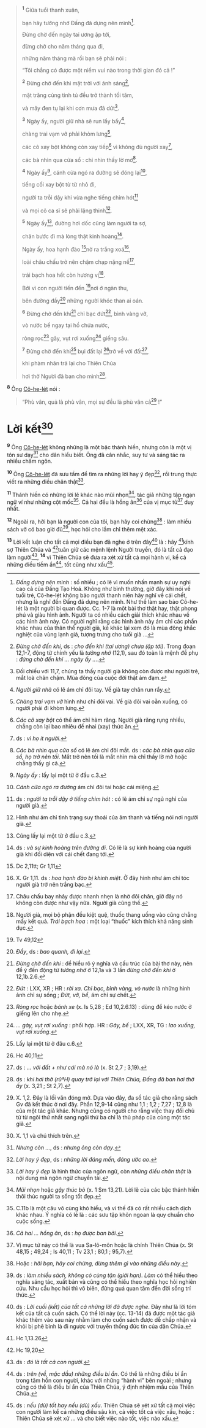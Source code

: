 > <sup><b>1</b></sup> Giữa tuổi thanh xuân,
>
> bạn hãy tưởng nhớ Đấng đã dựng nên mình[^1-162bbdab-aa8f-4b8b-8009-47f56955e997].
>
> Đừng chờ đến ngày tai ương ập tới,
>
> đừng chờ cho năm tháng qua đi,
>
> những năm tháng mà rồi bạn sẽ phải nói :
>
> “Tôi chẳng có được một niềm vui nào trong thời gian đó cả !”
>
> <sup><b>2</b></sup> Đừng chờ đến khi mặt trời với ánh sáng[^2-162bbdab-aa8f-4b8b-8009-47f56955e997],
>
> mặt trăng cùng tinh tú đều trở thành tối tăm,
>
> và mây đen tụ lại khi cơn mưa đã dứt[^3-162bbdab-aa8f-4b8b-8009-47f56955e997].
>
> <sup><b>3</b></sup> Ngày ấy, người giữ nhà sẽ run lẩy bẩy[^4-162bbdab-aa8f-4b8b-8009-47f56955e997],
>
> chàng trai vạm vỡ phải khòm lưng[^5-162bbdab-aa8f-4b8b-8009-47f56955e997],
>
> các cô xay bột không còn xay tiếp[^6-162bbdab-aa8f-4b8b-8009-47f56955e997] vì không đủ người xay[^7-162bbdab-aa8f-4b8b-8009-47f56955e997],
>
> các bà nhìn qua cửa sổ : chỉ nhìn thấy lờ mờ[^8-162bbdab-aa8f-4b8b-8009-47f56955e997].
>
> <sup><b>4</b></sup> Ngày ấy[^9-162bbdab-aa8f-4b8b-8009-47f56955e997], cánh cửa ngó ra đường sẽ đóng lại[^10-162bbdab-aa8f-4b8b-8009-47f56955e997],
>
> tiếng cối xay bột từ từ nhỏ đi,
>
> người ta trỗi dậy khi vừa nghe tiếng chim hót[^11-162bbdab-aa8f-4b8b-8009-47f56955e997]
>
> và mọi cô ca sĩ sẽ phải lặng thinh[^12-162bbdab-aa8f-4b8b-8009-47f56955e997].
>
> <sup><b>5</b></sup> Ngày ấy[^13-162bbdab-aa8f-4b8b-8009-47f56955e997], đường hơi dốc cũng làm người ta sợ,
>
> chân bước đi mà lòng thật kinh hoàng[^14-162bbdab-aa8f-4b8b-8009-47f56955e997].
>
> Ngày ấy, hoa hạnh đào [^1@-162bbdab-aa8f-4b8b-8009-47f56955e997]nở ra trắng xoá[^15-162bbdab-aa8f-4b8b-8009-47f56955e997],
>
> loài châu chấu trở nên chậm chạp nặng nề[^16-162bbdab-aa8f-4b8b-8009-47f56955e997],
>
> trái bạch hoa hết còn hương vị[^17-162bbdab-aa8f-4b8b-8009-47f56955e997].
>
> Bởi vì con người tiến đến [^2@-162bbdab-aa8f-4b8b-8009-47f56955e997]nơi ở ngàn thu,
>
> bên đường đầy[^18-162bbdab-aa8f-4b8b-8009-47f56955e997] những người khóc than ai oán.
>
> <sup><b>6</b></sup> Đừng chờ đến khi[^19-162bbdab-aa8f-4b8b-8009-47f56955e997] chỉ bạc đứt[^20-162bbdab-aa8f-4b8b-8009-47f56955e997], bình vàng vỡ,
>
> vò nước bể ngay tại hồ chứa nước,
>
> ròng rọc[^21-162bbdab-aa8f-4b8b-8009-47f56955e997] gãy, vụt rơi xuống[^22-162bbdab-aa8f-4b8b-8009-47f56955e997] giếng sâu.
>
> <sup><b>7</b></sup> Đừng chờ đến khi[^23-162bbdab-aa8f-4b8b-8009-47f56955e997] bụi đất lại [^3@-162bbdab-aa8f-4b8b-8009-47f56955e997]trở về với đất[^24-162bbdab-aa8f-4b8b-8009-47f56955e997],
>
> khi phàm nhân trả lại cho Thiên Chúa
>
> hơi thở Người đã ban cho mình[^25-162bbdab-aa8f-4b8b-8009-47f56955e997].

<sup><b>8</b></sup> Ông [Cô-he-lét]() nói :

> “Phù vân, quả là phù vân, mọi sự đều là phù vân cả[^26-162bbdab-aa8f-4b8b-8009-47f56955e997] !”

# Lời kết[^27-162bbdab-aa8f-4b8b-8009-47f56955e997]
<sup><b>9</b></sup> Ông [Cô-he-lét]() không những là một bậc thánh hiền, nhưng còn là một vị tôn sư dạy[^28-162bbdab-aa8f-4b8b-8009-47f56955e997] cho dân hiểu biết. Ông đã cân nhắc, suy tư và sáng tác ra nhiều châm ngôn.

<sup><b>10</b></sup> Ông [Cô-he-lét]() đã sưu tầm để tìm ra những lời hay ý đẹp[^29-162bbdab-aa8f-4b8b-8009-47f56955e997], rồi trung thực viết ra những điều chân thật[^30-162bbdab-aa8f-4b8b-8009-47f56955e997].

<sup><b>11</b></sup> Thánh hiền có những lời lẽ khác nào mũi nhọn[^31-162bbdab-aa8f-4b8b-8009-47f56955e997], tác giả những tập ngạn ngữ ví như những cột mốc[^32-162bbdab-aa8f-4b8b-8009-47f56955e997]. Cả hai đều là hồng ân[^33-162bbdab-aa8f-4b8b-8009-47f56955e997] của vị mục tử[^34-162bbdab-aa8f-4b8b-8009-47f56955e997] duy nhất.

<sup><b>12</b></sup> Ngoài ra, hỡi bạn là người con của tôi, bạn hãy coi chừng[^35-162bbdab-aa8f-4b8b-8009-47f56955e997] : làm nhiều sách vở có bao giờ đủ[^36-162bbdab-aa8f-4b8b-8009-47f56955e997], học hỏi cho lắm chỉ thêm mệt xác.

<sup><b>13</b></sup> Lời kết luận cho tất cả mọi điều bạn đã nghe ở trên đây[^37-162bbdab-aa8f-4b8b-8009-47f56955e997] là : hãy [^4@-162bbdab-aa8f-4b8b-8009-47f56955e997]kính sợ Thiên Chúa và [^5@-162bbdab-aa8f-4b8b-8009-47f56955e997]tuân giữ các mệnh lệnh Người truyền, đó là tất cả đạo làm người[^38-162bbdab-aa8f-4b8b-8009-47f56955e997], <sup><b>14</b></sup> vì Thiên Chúa sẽ đưa ra xét xử tất cả mọi hành vi, kể cả những điều tiềm ẩn[^39-162bbdab-aa8f-4b8b-8009-47f56955e997], tốt cũng như xấu[^40-162bbdab-aa8f-4b8b-8009-47f56955e997].

[^1-162bbdab-aa8f-4b8b-8009-47f56955e997]: *Đấng dựng nên mình* : số nhiều ; có lẽ vì muốn nhấn mạnh sự uy nghi cao cả của Đấng Tạo Hoá. Không như bình thường, giờ đây khi nói về tuổi trẻ, Cô-he-lét không bảo người thanh niên hãy nghĩ về cái chết, nhưng là nghĩ đến Đấng đã dựng nên mình. Như thế làm sao bảo Cô-he-lét là một người bi quan được. Cc. 1-7 là một bài thơ thật hay, thật phong phú và giàu hình ảnh. Người ta có nhiều cách giải thích khác nhau về các hình ảnh này. Có người nghĩ rằng các hình ảnh này ám chỉ các phần khác nhau của thân thể người già, kẻ khác lại xem đó là mùa đông khắc nghiệt của vùng lạnh giá, tượng trưng cho tuổi già ...
[^2-162bbdab-aa8f-4b8b-8009-47f56955e997]: *Đừng chờ đến khi*, ds : *cho đến khi (tai ương) chưa (ập tới)*. Trong đoạn 12,1-7, động từ chính yếu là *tưởng nhớ* (12,1), sau đó toàn là mệnh đề phụ : *đừng chờ đến khi ... ngày ấy ...*.
[^3-162bbdab-aa8f-4b8b-8009-47f56955e997]: Đối chiếu với 11,7, chúng ta thấy người già không còn được như người trẻ, mắt loà chân chậm. Mùa đông của cuộc đời thật ảm đạm.
[^4-162bbdab-aa8f-4b8b-8009-47f56955e997]: *Người giữ nhà* có lẽ ám chỉ đôi tay. Về già tay chân run rẩy.
[^5-162bbdab-aa8f-4b8b-8009-47f56955e997]: *Chàng trai vạm vỡ* hình như chỉ đôi vai. Về già đôi vai oằn xuống, có người phải đi khòm lưng.
[^6-162bbdab-aa8f-4b8b-8009-47f56955e997]: *Các cô xay bột* có thể ám chỉ hàm răng. Người già răng rụng nhiều, chẳng còn lại bao nhiêu để nhai (xay) thức ăn.
[^7-162bbdab-aa8f-4b8b-8009-47f56955e997]: ds : *vì họ ít người*.
[^8-162bbdab-aa8f-4b8b-8009-47f56955e997]: *Các bà nhìn qua cửa sổ* có lẽ ám chỉ đôi mắt. ds : *các bà nhìn qua cửa sổ, họ trở nên tối*. Mắt trở nên tối là mắt nhìn mà chỉ thấy lờ mờ hoặc chẳng thấy gì cả.
[^9-162bbdab-aa8f-4b8b-8009-47f56955e997]: *Ngày ấy* : lấy lại một từ ở đầu c.3.
[^10-162bbdab-aa8f-4b8b-8009-47f56955e997]: *Cánh cửa ngó ra đường* ám chỉ đôi tai hoặc cái miệng.
[^11-162bbdab-aa8f-4b8b-8009-47f56955e997]: ds : *người ta trỗi dậy ở tiếng chim hót* : có lẽ ám chỉ sự ngủ nghỉ của người già.
[^12-162bbdab-aa8f-4b8b-8009-47f56955e997]: Hình như ám chỉ tình trạng suy thoái của âm thanh và tiếng nói nơi người già.
[^13-162bbdab-aa8f-4b8b-8009-47f56955e997]: Cũng lấy lại một từ ở đầu c.3.
[^14-162bbdab-aa8f-4b8b-8009-47f56955e997]: ds : *và sự kinh hoàng trên đường đi*. Có lẽ là sự kinh hoàng của người già khi đối diện với cái chết đang tới.
[^15-162bbdab-aa8f-4b8b-8009-47f56955e997]: X. Gr 1,11. ds : *hoa hạnh đào bị khinh miệt*. Ở đây hình như ám chỉ tóc người già trở nên trắng bạc.
[^16-162bbdab-aa8f-4b8b-8009-47f56955e997]: Châu chấu bay nhảy được nhanh nhẹn là nhờ đôi chân, giờ đây nó không còn được như vậy nữa. Người già cũng thế.
[^17-162bbdab-aa8f-4b8b-8009-47f56955e997]: Người già, mọi bộ phận đều kiệt quệ, thuốc thang uống vào cũng chẳng mấy kết quả. *Trái bạch hoa* : một loại “thuốc” kích thích khả năng sinh dục.
[^18-162bbdab-aa8f-4b8b-8009-47f56955e997]: *Đầy*, ds : *bao quanh, đi lại*.
[^19-162bbdab-aa8f-4b8b-8009-47f56955e997]: *Đừng chờ đến khi* : để hiểu rõ ý nghĩa và cấu trúc của bài thơ này, nên để ý đến động từ *tưởng nhớ* ở 12,1a và 3 lần *đừng chờ đến khi* ở 12,1b.2.6.
[^20-162bbdab-aa8f-4b8b-8009-47f56955e997]: *Đứt* : LXX, XR ; HR : *rời xa*. *Chỉ bạc*, *bình vàng, vò nước* là những hình ảnh chỉ sự sống ; *Đứt, vỡ, bể*, ám chỉ sự chết.
[^21-162bbdab-aa8f-4b8b-8009-47f56955e997]: *Ròng rọc* hoặc *bánh xe* (x. Is 5,28 ; Ed 10,2.6.13) : dùng để kéo nước ở giếng lên cho nhẹ.
[^22-162bbdab-aa8f-4b8b-8009-47f56955e997]: *... gảy, vụt rơi xuống* : phối hợp. HR : *Gảy, bể* ; LXX, XR, TG : *lao xuống, vụt rơi xuống*.
[^23-162bbdab-aa8f-4b8b-8009-47f56955e997]: Lấy lại một từ ở đâu c.6.
[^24-162bbdab-aa8f-4b8b-8009-47f56955e997]: ds : *... với đất + như cái mà nó là* (x. St 2,7 ; 3,19).
[^25-162bbdab-aa8f-4b8b-8009-47f56955e997]: ds : *khi hơi thở (rûªH) quay trở lại với Thiên Chúa, Đấng đã ban hơi thở ấy* (x. 3,21 ; St 2,7).
[^26-162bbdab-aa8f-4b8b-8009-47f56955e997]: X. 1,2. Đây là lối văn đóng mở. Dựa vào đây, đa số tác giả cho rằng sách Gv đã kết thúc ở nơi đây. Phần 12,9-14 cũng như 1,1 ; 1,2 ; 7,27 ; 12,8 là của một tác giả khác. Nhưng cũng có người cho rằng việc thay đổi chủ từ từ ngôi thứ nhất sang ngôi thứ ba chỉ là thủ pháp của cùng một tác giả.
[^27-162bbdab-aa8f-4b8b-8009-47f56955e997]: X. 1,1 và chú thích trên.
[^28-162bbdab-aa8f-4b8b-8009-47f56955e997]: *Nhưng còn ...*, ds : *nhưng ông còn dạy*.
[^29-162bbdab-aa8f-4b8b-8009-47f56955e997]: *Lời hay ý đẹp*, ds : *những lời đáng mến, đáng ước ao*.
[^30-162bbdab-aa8f-4b8b-8009-47f56955e997]: *Lời hay ý đẹp* là hình thức của ngôn ngữ, còn *những điều chân thật* là nội dung mà ngôn ngữ chuyển tải.
[^31-162bbdab-aa8f-4b8b-8009-47f56955e997]: *Mũi nhọn* hoặc *gậy thúc bò* (x. 1 Sm 13,21). Lời lẽ của các bậc thánh hiền thôi thúc người ta sống tốt đẹp.
[^32-162bbdab-aa8f-4b8b-8009-47f56955e997]: C.11b là một câu vô cùng khó hiểu, và vì thế đã có rất nhiều cách dịch khác nhau. Ý nghĩa có lẽ là : các sưu tập khôn ngoan là quy chuẩn cho cuộc sống.
[^33-162bbdab-aa8f-4b8b-8009-47f56955e997]: *Cả hai ... hồng ân*, ds : *họ được ban bởi*.
[^34-162bbdab-aa8f-4b8b-8009-47f56955e997]: Vị mục tử này có thể là vua Sa-lô-môn hoặc là chính Thiên Chúa (x. St 48,15 ; 49,24 ; Is 40,11 ; Tv 23,1 ; 80,1 ; 95,7).
[^35-162bbdab-aa8f-4b8b-8009-47f56955e997]: Hoặc : *hỡi bạn, hãy coi chừng, đừng thêm gì vào những điều này*.
[^36-162bbdab-aa8f-4b8b-8009-47f56955e997]: ds : *làm nhiều sách, không có cùng tận (giới hạn)*. *Làm* có thể hiểu theo nghĩa sáng tác, xuất bản và cũng có thể hiểu theo nghĩa học hỏi nghiên cứu. Nhu cầu học hỏi thì vô biên, đừng quá quan tâm đến đời sống trí thức.
[^37-162bbdab-aa8f-4b8b-8009-47f56955e997]: ds : *Lời cuối (kết) của tất cả những lời đã được nghe*. Đây như là lời tóm kết của tất cả cuốn sách. Có thể lời này (cc. 13-14) đã được một tác giả khác thêm vào sau này nhằm làm cho cuốn sách được dễ chấp nhận và khỏi bị phê bình là đi ngược với truyền thống đức tin của dân Chúa.
[^38-162bbdab-aa8f-4b8b-8009-47f56955e997]: ds : *đó là tất cả con người*.
[^39-162bbdab-aa8f-4b8b-8009-47f56955e997]: ds : *trên (về, mặc dầu) những điều bí ẩn*. Có thể là những điều bí ẩn trong tâm hồn con người, khác với những “hành vi” bên ngoài ; nhưng cũng có thể là điều bí ẩn của Thiên Chúa, ý định nhiệm mầu của Thiên Chúa.
[^40-162bbdab-aa8f-4b8b-8009-47f56955e997]: ds : *nếu (dù) tốt hay nếu (dù) xấu*. Thiên Chúa sẽ xét xử tất cả mọi việc con người làm kể cả những điều sâu kín, cả việc tốt cả việc xấu, hoặc : Thiên Chúa sẽ xét xử ... và cho biết việc nào tốt, việc nào xấu.
[^1@-162bbdab-aa8f-4b8b-8009-47f56955e997]: Dc 2,11tt; Gr 1,11
[^2@-162bbdab-aa8f-4b8b-8009-47f56955e997]: Tv 49,12
[^3@-162bbdab-aa8f-4b8b-8009-47f56955e997]: Hc 40,11
[^4@-162bbdab-aa8f-4b8b-8009-47f56955e997]: Hc 1,13.26
[^5@-162bbdab-aa8f-4b8b-8009-47f56955e997]: Hc 19,20